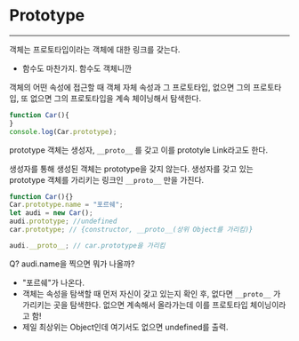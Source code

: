 # Prototype

---



객체는 프로토타입이라는 객체에 대한 링크를 갖는다.

- 함수도 마찬가지. 함수도 객체니깐



객체의 어떤 속성에 접근할 때 객체 자체 속성과 그 프로토타입, 없으면 그의 프로토타입, 또 없으면 그의 프로토타입을 계속 체이닝해서 탐색한다.





```js
function Car(){
}
console.log(Car.prototype);
```

prototype 객체는 생성자, `__proto__` 를 갖고 이를 prototyle Link라고도 한다.



생성자를 통해 생성된 객체는 prototype을 갖지 않는다. 생성자를 갖고 있는 prototype 객체를 가리키는 링크인 `__proto__` 만을 가진다.

```js
function Car(){}
Car.prototype.name = "포르쉐";
let audi = new Car();
audi.prototype; //undefined
car.prototype; // {constructor, __proto__(상위 Object를 가리킴)}

audi.__proto__; // car.prototype을 가리킴
```



Q? audi.name을 찍으면 뭐가 나올까?

- "포르쉐"가 나온다.
- 객체는 속성을 탐색할 때 먼저 자신이 갖고 있는지 확인 후, 없다면 `__proto__` 가 가리키는 곳을 탐색한다. 없으면 계속해서 올라가는데 이를 프로토타입 체이닝이라고 함!
- 제일 최상위는 Object인데 여기서도 없으면 undefined를 출력.